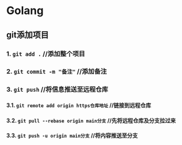 # Golang

## git添加项目
### 1. `git add .` //添加整个项目
### 2. `git commit -m "备注"` //添加备注
### 3. `git push` //将信息推送至远程仓库
#### 3.1. `git remote add origin https仓库地址`  //链接到远程仓库
#### 3.2. `git pull --rebase origin main分支` //先将远程仓库及分支拉过来
#### 3.3. `git push -u origin main分支` //将内容推送至分支